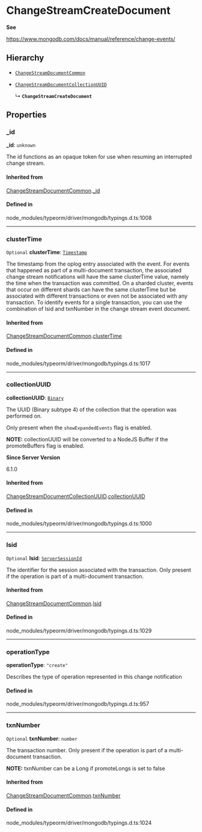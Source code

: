 # ChangeStreamCreateDocument

**See**

https://www.mongodb.com/docs/manual/reference/change-events/

## Hierarchy

- [`ChangeStreamDocumentCommon`](ChangeStreamDocumentCommon.md)

- [`ChangeStreamDocumentCollectionUUID`](ChangeStreamDocumentCollectionUUID.md)

  ↳ **`ChangeStreamCreateDocument`**

## Properties

### \_id

 **\_id**: `unknown`

The id functions as an opaque token for use when resuming an interrupted
change stream.

#### Inherited from

[ChangeStreamDocumentCommon](ChangeStreamDocumentCommon.md).[_id](ChangeStreamDocumentCommon.md#_id)

#### Defined in

node_modules/typeorm/driver/mongodb/typings.d.ts:1008

___

### clusterTime

 `Optional` **clusterTime**: [`Timestamp`](../classes/Timestamp.md)

The timestamp from the oplog entry associated with the event.
For events that happened as part of a multi-document transaction, the associated change stream
notifications will have the same clusterTime value, namely the time when the transaction was committed.
On a sharded cluster, events that occur on different shards can have the same clusterTime but be
associated with different transactions or even not be associated with any transaction.
To identify events for a single transaction, you can use the combination of lsid and txnNumber in the change stream event document.

#### Inherited from

[ChangeStreamDocumentCommon](ChangeStreamDocumentCommon.md).[clusterTime](ChangeStreamDocumentCommon.md#clustertime)

#### Defined in

node_modules/typeorm/driver/mongodb/typings.d.ts:1017

___

### collectionUUID

 **collectionUUID**: [`Binary`](../classes/Binary.md)

The UUID (Binary subtype 4) of the collection that the operation was performed on.

Only present when the `showExpandedEvents` flag is enabled.

**NOTE:** collectionUUID will be converted to a NodeJS Buffer if the promoteBuffers
   flag is enabled.

**Since Server Version**

6.1.0

#### Inherited from

[ChangeStreamDocumentCollectionUUID](ChangeStreamDocumentCollectionUUID.md).[collectionUUID](ChangeStreamDocumentCollectionUUID.md#collectionuuid)

#### Defined in

node_modules/typeorm/driver/mongodb/typings.d.ts:1000

___

### lsid

 `Optional` **lsid**: [`ServerSessionId`](../index.md#serversessionid)

The identifier for the session associated with the transaction.
Only present if the operation is part of a multi-document transaction.

#### Inherited from

[ChangeStreamDocumentCommon](ChangeStreamDocumentCommon.md).[lsid](ChangeStreamDocumentCommon.md#lsid)

#### Defined in

node_modules/typeorm/driver/mongodb/typings.d.ts:1029

___

### operationType

 **operationType**: ``"create"``

Describes the type of operation represented in this change notification

#### Defined in

node_modules/typeorm/driver/mongodb/typings.d.ts:957

___

### txnNumber

 `Optional` **txnNumber**: `number`

The transaction number.
Only present if the operation is part of a multi-document transaction.

**NOTE:** txnNumber can be a Long if promoteLongs is set to false

#### Inherited from

[ChangeStreamDocumentCommon](ChangeStreamDocumentCommon.md).[txnNumber](ChangeStreamDocumentCommon.md#txnnumber)

#### Defined in

node_modules/typeorm/driver/mongodb/typings.d.ts:1024
